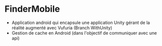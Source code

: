 # FinderMobile

 - Application android qui encapsule une application Unity gérant de la réalité augmenté avec Vufuria (Branch WithUnity)
 - Gestion de cache en Android (dans l'objectif de communiquer avec une api)
